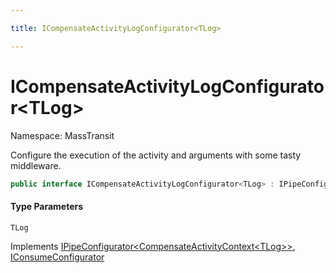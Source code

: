 ```yaml
---

title: ICompensateActivityLogConfigurator<TLog>

---
```


# ICompensateActivityLogConfigurator\<TLog\>

Namespace: MassTransit

Configure the execution of the activity and arguments with some tasty middleware.

```csharp
public interface ICompensateActivityLogConfigurator<TLog> : IPipeConfigurator<CompensateActivityContext<TLog>>, IConsumeConfigurator
```

#### Type Parameters

`TLog`<br/>

Implements [IPipeConfigurator\<CompensateActivityContext\<TLog\>\>](../masstransit/ipipeconfigurator-1), [IConsumeConfigurator](../masstransit/iconsumeconfigurator)

